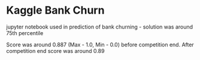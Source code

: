 # Kaggle Bank Churn
jupyter notebook used in prediction of bank churning - solution was around 75th percentile

Score was around 0.887 (Max - 1.0, Min - 0.0) before competition end.
After competition end score was around 0.89
